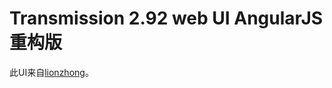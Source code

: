 # Transmission 2.92 web UI AngularJS重构版

此UI来自[lionzhong](https://github.com/lionzhong/Transmission-WebUI-Angular)。